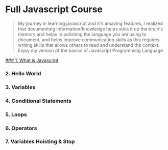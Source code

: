 # Full Javascript Course
> My journey in learning javascript and it's amazing features, I realized that documenting information/knowledge helps stick it up the brain's memory and helps in polishing the language you are using to document, and helps improve communication skills as this requires writing skills that allows others to read and understand the context. Enjoy my version of the basics of Javascript Programming Language


[### 1. What is Javascript](https://github.com/lsmucassi/js_full_course/blob/main/1-javascript-intro/README.md)

### 2. Hello World

### 3. Variables

### 4. Conditional Statements

### 5. Loops

### 6. Operators

### 7. Variables Hoisting & Stop